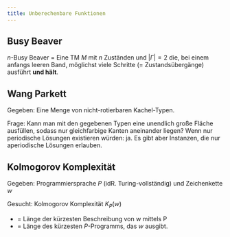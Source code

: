 ```yaml
---
title: Unberechenbare Funktionen
---
```

## Busy Beaver
$n$-Busy Beaver = Eine TM $M$ mit $n$ Zuständen und $|\Gamma| = 2$ die, bei einem anfangs leeren Band, möglichst viele Schritte (= Zustandsübergänge) ausführt **und hält**.

## Wang Parkett
Gegeben: Eine Menge von nicht-rotierbaren Kachel-Typen.

Frage: Kann man mit den gegebenen Typen eine unendlich große Fläche ausfüllen, sodass nur gleichfarbige Kanten aneinander liegen?
Wenn nur periodische Lösungen existieren würden: ja.
Es gibt aber Instanzen, die nur aperiodische Lösungen erlauben.

## Kolmogorov Komplexität
Gegeben: Programmiersprache $P$ (idR. Turing-vollständig) und Zeichenkette $w$

Gesucht: Kolmogorov Komplexität $K_P(w)$
- = Länge der kürzesten Beschreibung von w mittels P
- = Länge des kürzesten $P$-Programms, das $w$ ausgibt.